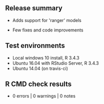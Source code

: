 ## Release summary

* Adds support for 'ranger' models

* Few fixes and code improvements

## Test environments
* Local windows 10 install, R 3.4.3
* Ubuntu 16.04 with RStudio Server, R 3.4.3 
* Ubuntu 14.04 (on travis-ci)

## R CMD check results
* 0 errors | 0 warnings | 0 notes
